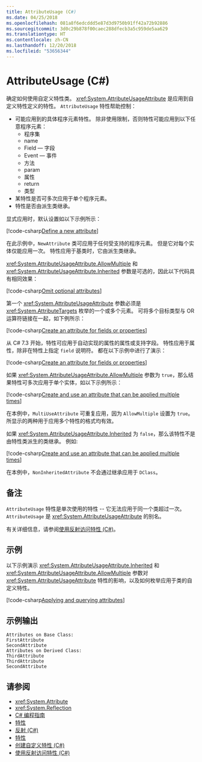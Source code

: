 ```yaml
---
title: AttributeUsage (C#)
ms.date: 04/25/2018
ms.openlocfilehash: 081a8f6edcddd5e87d3d9750b91ff42a72b92886
ms.sourcegitcommit: 3d0c29b878f00caec288dfecb3a5c959de5aa629
ms.translationtype: HT
ms.contentlocale: zh-CN
ms.lasthandoff: 12/20/2018
ms.locfileid: "53656344"
---
```

# <a name="attributeusage-c"></a>AttributeUsage (C#)

确定如何使用自定义特性类。 <xref:System.AttributeUsageAttribute> 是应用到自定义特性定义的特性。 `AttributeUsage` 特性帮助控制：

- 可能应用到的具体程序元素特性。 除非使用限制，否则特性可能应用到以下任意程序元素：
  - 程序集
  - name
  - Field — 字段
  - Event — 事件
  - 方法
  - param
  - 属性
  - return
  - 类型
- 某特性是否可多次应用于单个程序元素。
- 特性是否由派生类继承。

显式应用时，默认设置如以下示例所示：

[!code-csharp[Define a new attribute](../../../../../samples/snippets/csharp/attributes/NewAttribute.cs#1)]

在此示例中，`NewAttribute` 类可应用于任何受支持的程序元素。 但是它对每个实体仅能应用一次。 特性应用于基类时，它由派生类继承。

<xref:System.AttributeUsageAttribute.AllowMultiple> 和 <xref:System.AttributeUsageAttribute.Inherited> 参数是可选的，因此以下代码具有相同效果：

[!code-csharp[Omit optional attributes](../../../../../samples/snippets/csharp/attributes/NewAttribute.cs#2)]

第一个 <xref:System.AttributeUsageAttribute> 参数必须是 <xref:System.AttributeTargets> 枚举的一个或多个元素。 可将多个目标类型与 OR 运算符链接在一起，如下例所示：

[!code-csharp[Create an attribute for fields or properties](../../../../../samples/snippets/csharp/attributes/NewPropertyOrFieldAttribute.cs#1)]

从 C# 7.3 开始，特性可应用于自动实现的属性的属性或支持字段。 特性应用于属性，除非在特性上指定 `field` 说明符。 都在以下示例中进行了演示：

[!code-csharp[Create an attribute for fields or properties](../../../../../samples/snippets/csharp/attributes/NewPropertyOrFieldAttribute.cs#2)]

如果 <xref:System.AttributeUsageAttribute.AllowMultiple> 参数为 `true`，那么结果特性可多次应用于单个实体，如以下示例所示：

[!code-csharp[Create and use an attribute that can be applied multiple times](../../../../../samples/snippets/csharp/attributes/MultiUseAttribute.cs#1)]

在本例中，`MultiUseAttribute` 可重复应用，因为 `AllowMultiple` 设置为 `true`。 所显示的两种用于应用多个特性的格式均有效。

如果 <xref:System.AttributeUsageAttribute.Inherited> 为 `false`，那么该特性不是由特性类派生的类继承。 例如:

[!code-csharp[Create and use an attribute that can be applied multiple times](../../../../../samples/snippets/csharp/attributes/NonInheritedAttribute.cs#1)]

在本例中，`NonInheritedAttribute` 不会通过继承应用于 `DClass`。

## <a name="remarks"></a>备注

`AttributeUsage` 特性是单次使用的特性 -- 它无法应用于同一个类超过一次。 `AttributeUsage` 是 <xref:System.AttributeUsageAttribute> 的别名。

有关详细信息，请参阅[使用反射访问特性 (C#)](accessing-attributes-by-using-reflection.md)。

## <a name="example"></a>示例

以下示例演示 <xref:System.AttributeUsageAttribute.Inherited> 和 <xref:System.AttributeUsageAttribute.AllowMultiple> 参数对 <xref:System.AttributeUsageAttribute> 特性的影响，以及如何枚举应用于类的自定义特性。

[!code-csharp[Applying and querying attributes](../../../../../samples/snippets/csharp/attributes/Program.cs#1)]

## <a name="sample-output"></a>示例输出

```text
Attributes on Base Class:
FirstAttribute
SecondAttribute
Attributes on Derived Class:
ThirdAttribute
ThirdAttribute
SecondAttribute
```

## <a name="see-also"></a>请参阅

- <xref:System.Attribute>  
- <xref:System.Reflection>  
- [C# 编程指南](../..//index.md)  
- [特性](../../../..//standard/attributes/index.md)  
- [反射 (C#)](../reflection.md)  
- [特性](index.md)  
- [创建自定义特性 (C#)](creating-custom-attributes.md)  
- [使用反射访问特性 (C#)](accessing-attributes-by-using-reflection.md)
